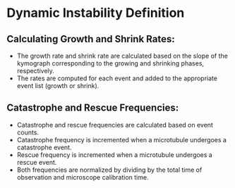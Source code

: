# Dynamic Instability Definition

## Calculating Growth and Shrink Rates:

- The growth rate and shrink rate are calculated based on the slope of the kymograph corresponding to the growing and shrinking phases, respectively.
- The rates are computed for each event and added to the appropriate event list (growth or shrink).

## Catastrophe and Rescue Frequencies:

- Catastrophe and rescue frequencies are calculated based on event counts.
- Catastrophe frequency is incremented when a microtubule undergoes a catastrophe event.
- Rescue frequency is incremented when a microtubule undergoes a rescue event.
- Both frequencies are normalized by dividing by the total time of observation and microscope calibration time.
